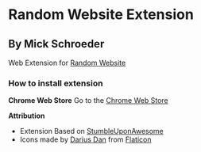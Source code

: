 
# Random Website Extension
## By Mick Schroeder

Web Extension for [Random Website](https://randomwebsite.mickschroeder.com/)

### How to install extension

**Chrome Web Store**
Go to the [Chrome Web Store](https://chrome.google.com/)

**Attribution**
- Extension Based on [StumbleUponAwesome](https://github.com/basharovV/StumbleUponAwesome)
- Icons made by [Darius Dan](http://www.dariusdan.com) from [Flaticon](https://www.flaticon.com)
